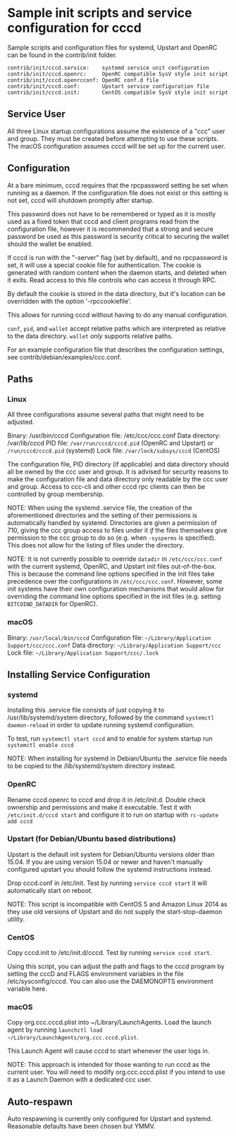 Sample init scripts and service configuration for cccd
==========================================================

Sample scripts and configuration files for systemd, Upstart and OpenRC
can be found in the contrib/init folder.

    contrib/init/cccd.service:    systemd service unit configuration
    contrib/init/cccd.openrc:     OpenRC compatible SysV style init script
    contrib/init/cccd.openrcconf: OpenRC conf.d file
    contrib/init/cccd.conf:       Upstart service configuration file
    contrib/init/cccd.init:       CentOS compatible SysV style init script

Service User
---------------------------------

All three Linux startup configurations assume the existence of a "ccc" user
and group.  They must be created before attempting to use these scripts.
The macOS configuration assumes cccd will be set up for the current user.

Configuration
---------------------------------

At a bare minimum, cccd requires that the rpcpassword setting be set
when running as a daemon.  If the configuration file does not exist or this
setting is not set, cccd will shutdown promptly after startup.

This password does not have to be remembered or typed as it is mostly used
as a fixed token that cccd and client programs read from the configuration
file, however it is recommended that a strong and secure password be used
as this password is security critical to securing the wallet should the
wallet be enabled.

If cccd is run with the "-server" flag (set by default), and no rpcpassword is set,
it will use a special cookie file for authentication. The cookie is generated with random
content when the daemon starts, and deleted when it exits. Read access to this file
controls who can access it through RPC.

By default the cookie is stored in the data directory, but it's location can be overridden
with the option '-rpccookiefile'.

This allows for running cccd without having to do any manual configuration.

`conf`, `pid`, and `wallet` accept relative paths which are interpreted as
relative to the data directory. `wallet` *only* supports relative paths.

For an example configuration file that describes the configuration settings,
see contrib/debian/examples/ccc.conf.

Paths
---------------------------------

### Linux

All three configurations assume several paths that might need to be adjusted.

Binary:              /usr/bin/cccd
Configuration file:  /etc/ccc/ccc.conf
Data directory:      /var/lib/cccd
PID file:            `/var/run/cccd/cccd.pid` (OpenRC and Upstart) or `/run/cccd/cccd.pid` (systemd)
Lock file:           `/var/lock/subsys/cccd` (CentOS)

The configuration file, PID directory (if applicable) and data directory
should all be owned by the ccc user and group.  It is advised for security
reasons to make the configuration file and data directory only readable by the
ccc user and group.  Access to ccc-cli and other cccd rpc clients
can then be controlled by group membership.

NOTE: When using the systemd .service file, the creation of the aforementioned
directories and the setting of their permissions is automatically handled by
systemd. Directories are given a permission of 710, giving the ccc group
access to files under it _if_ the files themselves give permission to the
ccc group to do so (e.g. when `-sysperms` is specified). This does not allow
for the listing of files under the directory.

NOTE: It is not currently possible to override `datadir` in
`/etc/ccc/ccc.conf` with the current systemd, OpenRC, and Upstart init
files out-of-the-box. This is because the command line options specified in the
init files take precedence over the configurations in
`/etc/ccc/ccc.conf`. However, some init systems have their own
configuration mechanisms that would allow for overriding the command line
options specified in the init files (e.g. setting `BITCOIND_DATADIR` for
OpenRC).

### macOS

Binary:              `/usr/local/bin/cccd`
Configuration file:  `~/Library/Application Support/ccc/ccc.conf`
Data directory:      `~/Library/Application Support/ccc`
Lock file:           `~/Library/Application Support/ccc/.lock`

Installing Service Configuration
-----------------------------------

### systemd

Installing this .service file consists of just copying it to
/usr/lib/systemd/system directory, followed by the command
`systemctl daemon-reload` in order to update running systemd configuration.

To test, run `systemctl start cccd` and to enable for system startup run
`systemctl enable cccd`

NOTE: When installing for systemd in Debian/Ubuntu the .service file needs to be copied to the /lib/systemd/system directory instead.

### OpenRC

Rename cccd.openrc to cccd and drop it in /etc/init.d.  Double
check ownership and permissions and make it executable.  Test it with
`/etc/init.d/cccd start` and configure it to run on startup with
`rc-update add cccd`

### Upstart (for Debian/Ubuntu based distributions)

Upstart is the default init system for Debian/Ubuntu versions older than 15.04. If you are using version 15.04 or newer and haven't manually configured upstart you should follow the systemd instructions instead.

Drop cccd.conf in /etc/init.  Test by running `service cccd start`
it will automatically start on reboot.

NOTE: This script is incompatible with CentOS 5 and Amazon Linux 2014 as they
use old versions of Upstart and do not supply the start-stop-daemon utility.

### CentOS

Copy cccd.init to /etc/init.d/cccd. Test by running `service cccd start`.

Using this script, you can adjust the path and flags to the cccd program by
setting the cccD and FLAGS environment variables in the file
/etc/sysconfig/cccd. You can also use the DAEMONOPTS environment variable here.

### macOS

Copy org.ccc.cccd.plist into ~/Library/LaunchAgents. Load the launch agent by
running `launchctl load ~/Library/LaunchAgents/org.ccc.cccd.plist`.

This Launch Agent will cause cccd to start whenever the user logs in.

NOTE: This approach is intended for those wanting to run cccd as the current user.
You will need to modify org.ccc.cccd.plist if you intend to use it as a
Launch Daemon with a dedicated ccc user.

Auto-respawn
-----------------------------------

Auto respawning is currently only configured for Upstart and systemd.
Reasonable defaults have been chosen but YMMV.
